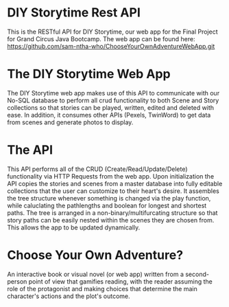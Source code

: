 # DIY Storytime Rest API
This is the RESTful API for DIY Storytime, our web app for the Final Project for Grand Circus Java Bootcamp. The web app can be found here: https://github.com/sam-ntha-who/ChooseYourOwnAdventureWebApp.git

# The DIY Storytime Web App

The DIY Storytime web app makes use of this API to communicate with our No-SQL database to perform all crud functionality to both Scene and Story collections so that stories can be played, written, edited and deleted with ease. In addition, it consumes other APIs (Pexels, TwinWord) to get data from scenes and generate photos to display.

# The API

This API performs all of the CRUD (Create/Read/Update/Delete) functionality via HTTP Requests from the web app. Upon initialization the API copies the stories and scenes from a master database into fully editable collections that the user can customize to their heart's desire.  It assembles the tree structure whenever something is changed via the play function, while caluclating the pathlengths and boolean for longest and shortest paths. The tree is arranged in a non-binary/multifurcating structure so that story paths can be easily nested within the scenes they are chosen from. This allows the app to be updated dynamically. 

# Choose Your Own Adventure?

An interactive book or visual novel (or web app) written from a second-person point of view that gamifies reading, with the reader assuming the role of the protagonist and making choices that determine the main character's actions and the plot's outcome. 
